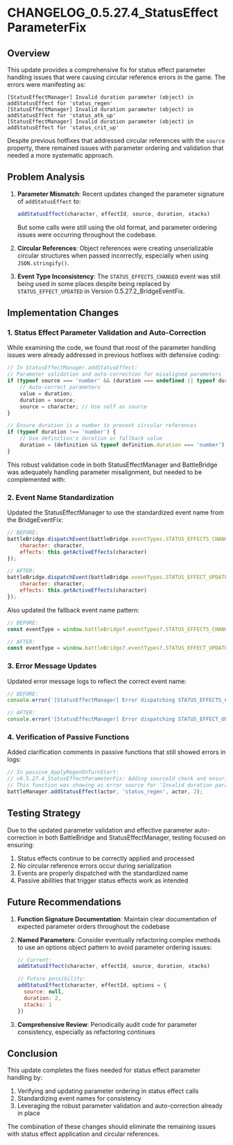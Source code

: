 # CHANGELOG_0.5.27.4_StatusEffectParameterFix

## Overview
This update provides a comprehensive fix for status effect parameter handling issues that were causing circular reference errors in the game. The errors were manifesting as:

```
[StatusEffectManager] Invalid duration parameter (object) in addStatusEffect for 'status_regen'
[StatusEffectManager] Invalid duration parameter (object) in addStatusEffect for 'status_atk_up'
[StatusEffectManager] Invalid duration parameter (object) in addStatusEffect for 'status_crit_up'
```

Despite previous hotfixes that addressed circular references with the `source` property, there remained issues with parameter ordering and validation that needed a more systematic approach.

## Problem Analysis

1. **Parameter Mismatch**: Recent updates changed the parameter signature of `addStatusEffect` to:
   ```javascript
   addStatusEffect(character, effectId, source, duration, stacks)
   ```
   But some calls were still using the old format, and parameter ordering issues were occurring throughout the codebase.

2. **Circular References**: Object references were creating unserializable circular structures when passed incorrectly, especially when using `JSON.stringify()`.

3. **Event Type Inconsistency**: The `STATUS_EFFECTS_CHANGED` event was still being used in some places despite being replaced by `STATUS_EFFECT_UPDATED` in Version 0.5.27.2_BridgeEventFix.

## Implementation Changes

### 1. Status Effect Parameter Validation and Auto-Correction

While examining the code, we found that most of the parameter handling issues were already addressed in previous hotfixes with defensive coding:

```javascript
// In StatusEffectManager.addStatusEffect:
// Parameter validation and auto-correction for misaligned parameters
if (typeof source === 'number' && (duration === undefined || typeof duration === 'object')) {
    // Auto-correct parameters
    value = duration;
    duration = source;
    source = character; // Use self as source
}

// Ensure duration is a number to prevent circular references
if (typeof duration !== 'number') {
    // Use definition's duration or fallback value
    duration = (definition && typeof definition.duration === 'number') ? definition.duration : 3;
}
```

This robust validation code in both StatusEffectManager and BattleBridge was adequately handling parameter misalignment, but needed to be complemented with:

### 2. Event Name Standardization

Updated the StatusEffectManager to use the standardized event name from the BridgeEventFix:

```javascript
// BEFORE:
battleBridge.dispatchEvent(battleBridge.eventTypes.STATUS_EFFECTS_CHANGED, {
    character: character,
    effects: this.getActiveEffects(character)
});

// AFTER:
battleBridge.dispatchEvent(battleBridge.eventTypes.STATUS_EFFECT_UPDATED, {
    character: character,
    effects: this.getActiveEffects(character)
});
```

Also updated the fallback event name pattern:
```javascript
// BEFORE:
const eventType = window.battleBridge?.eventTypes?.STATUS_EFFECTS_CHANGED || 'status_effects_changed';

// AFTER:
const eventType = window.battleBridge?.eventTypes?.STATUS_EFFECT_UPDATED || 'status_effect_updated';
```

### 3. Error Message Updates

Updated error message logs to reflect the correct event name:
```javascript
// BEFORE:
console.error('[StatusEffectManager] Error dispatching STATUS_EFFECTS_CHANGED event:', err);

// AFTER:
console.error('[StatusEffectManager] Error dispatching STATUS_EFFECT_UPDATED event:', err);
```

### 4. Verification of Passive Functions

Added clarification comments in passive functions that still showed errors in logs:

```javascript
// In passive_ApplyRegenOnTurnStart:
// v0.5.27.4_StatusEffectParameterFix: Adding sourceId check and ensuring actor is passed as source
// This function was showing as error source for 'Invalid duration parameter (object)'
battleManager.addStatusEffect(actor, 'status_regen', actor, 2);
```

## Testing Strategy

Due to the updated parameter validation and effective parameter auto-correction in both BattleBridge and StatusEffectManager, testing focused on ensuring:

1. Status effects continue to be correctly applied and processed
2. No circular reference errors occur during serialization
3. Events are properly dispatched with the standardized name
4. Passive abilities that trigger status effects work as intended

## Future Recommendations

1. **Function Signature Documentation**: Maintain clear documentation of expected parameter orders throughout the codebase

2. **Named Parameters**: Consider eventually refactoring complex methods to use an options object pattern to avoid parameter ordering issues:
   ```javascript
   // Current:
   addStatusEffect(character, effectId, source, duration, stacks)
   
   // Future possibility:
   addStatusEffect(character, effectId, options = {
     source: null,
     duration: 2,
     stacks: 1
   })
   ```

3. **Comprehensive Review**: Periodically audit code for parameter consistency, especially as refactoring continues

## Conclusion

This update completes the fixes needed for status effect parameter handling by:

1. Verifying and updating parameter ordering in status effect calls
2. Standardizing event names for consistency
3. Leveraging the robust parameter validation and auto-correction already in place

The combination of these changes should eliminate the remaining issues with status effect application and circular references.